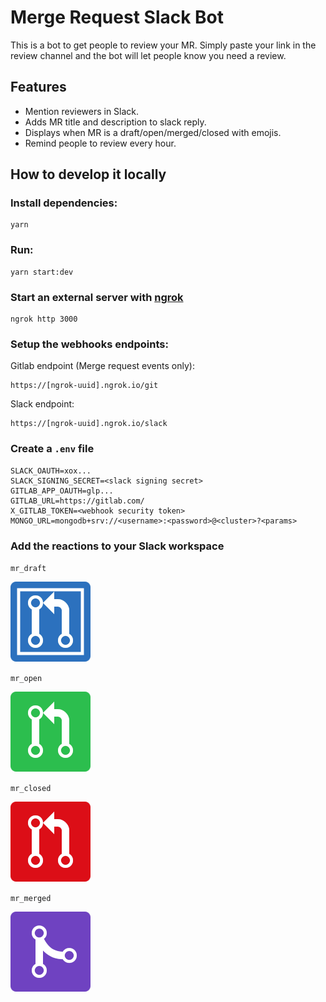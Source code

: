 # Merge Request Slack Bot

This is a bot to get people to review your MR. Simply paste your link in the review channel and the bot will let people know you need a review.

## Features

- Mention reviewers in Slack.
- Adds MR title and description to slack reply.
- Displays when MR is a draft/open/merged/closed with emojis.
- Remind people to review every hour.

## How to develop it locally

### Install dependencies:

```
yarn
```

### Run:

```
yarn start:dev
```

### Start an external server with [ngrok](ngrok.com)

```
ngrok http 3000
```

### Setup the webhooks endpoints:

Gitlab endpoint (Merge request events only):

```
https://[ngrok-uuid].ngrok.io/git
```

Slack endpoint:

```
https://[ngrok-uuid].ngrok.io/slack
```

### Create a `.env` file

```
SLACK_OAUTH=xox...
SLACK_SIGNING_SECRET=<slack signing secret>
GITLAB_APP_OAUTH=glp...
GITLAB_URL=https://gitlab.com/
X_GITLAB_TOKEN=<webhook security token>
MONGO_URL=mongodb+srv://<username>:<password>@<cluster>?<params>
```

### Add the reactions to your Slack workspace

`mr_draft`

![mr_draft](./images/mr_draft.png)

`mr_open`

![mr_open](./images/mr_open.png)

`mr_closed`

![mr_closed](./images/mr_closed.png)

`mr_merged`

![mr_merged](./images/mr_merged.png)
